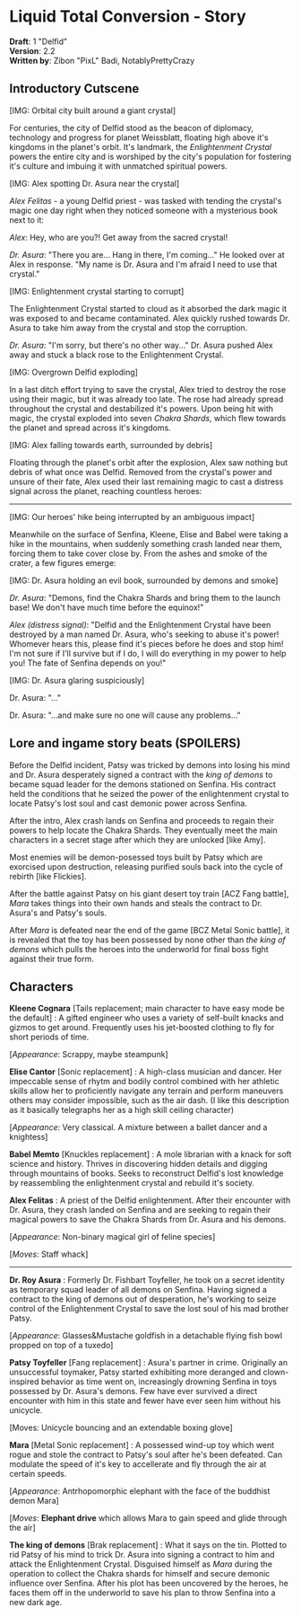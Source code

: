 # Liquid Total Conversion - Story

**Draft**: 1 "Delfid"  
**Version**: 2.2  
**Written by**: Zibon "PixL" Badi, NotablyPrettyCrazy

## Introductory Cutscene

[IMG: Orbital city built around a giant crystal]

For centuries, the city of Delfid stood as the beacon of diplomacy, technology and progress for planet Weissblatt, floating high above it's kingdoms in the planet's orbit. It's landmark, the *Enlightenment Crystal* powers the entire city and is worshiped by the city's population for fostering it's culture and imbuing it with unmatched spiritual powers.

[IMG: Alex spotting Dr. Asura near the crystal]

*Alex Felitas* - a young Delfid priest - was tasked with tending the crystal's magic one day right when they noticed someone with a mysterious book next to it:

*Alex*: Hey, who are you?! Get away from the sacred crystal!

*Dr. Asura*: "There you are... Hang in there, I'm coming..." He looked over at Alex in response. "My name is Dr. Asura and I'm afraid I need to use that crystal."

[IMG: Enlightenment crystal starting to corrupt]

The Enlightenment Crystal started to cloud as it absorbed the dark magic it was exposed to and became contaminated. Alex quickly rushed towards Dr. Asura to take him away from the crystal and stop the corruption.

*Dr. Asura*: "I'm sorry, but there's no other way..." Dr. Asura pushed Alex away and stuck a black rose to the Enlightenment Crystal.

[IMG: Overgrown Delfid exploding]

In a last ditch effort trying to save the crystal, Alex tried to destroy the rose using their magic, but it was already too late. The rose had already spread throughout the crystal and destabilized it's powers. Upon being hit with magic, the crystal exploded into seven *Chakra Shards*, which flew towards the planet and spread across it's kingdoms.

[IMG: Alex falling towards earth, surrounded by debris]

Floating through the planet's orbit after the explosion, Alex saw nothing but debris of what once was Delfid. Removed from the crystal's power and unsure of their fate, Alex used their last remaining magic to cast a distress signal across the planet, reaching countless heroes:

---

[IMG: Our heroes' hike being interrupted by an ambiguous impact]

Meanwhile on the surface of Senfina, Kleene, Elise and Babel were taking a hike in the mountains, when suddenly something crash landed near them, forcing them to take cover close by. From the ashes and smoke of the crater, a few figures emerge:

[IMG: Dr. Asura holding an evil book, surrounded by demons and smoke]

*Dr. Asura*: "Demons, find the Chakra Shards and bring them to the launch base! We don't have much time before the equinox!"

*Alex (distress signal)*: "Delfid and the Enlightenment Crystal have been destroyed by a  man named Dr. Asura, who's seeking to abuse it's power! Whomever hears this, please find it's pieces before he does and stop him! I'm not sure if I'll survive but if I do, I will do everything in my power to help you! The fate of Senfina depends on you!"

[IMG: Dr. Asura glaring suspiciously]

Dr. Asura: "..."

Dr. Asura: "...and make sure no one will cause any problems..."

## Lore and ingame story beats (SPOILERS)

Before the Delfid incident, Patsy was tricked by demons into losing his mind and Dr. Asura desperately signed a contract with the *king of demons* to became squad leader for the demons stationed on Senfina. His contract held the conditions that he seized the power of the enlightenment crystal to locate Patsy's lost soul and cast demonic power across Senfina.

After the intro, Alex crash lands on Senfina and proceeds to regain their powers to help locate the Chakra Shards. They eventually meet the main characters in a secret stage after which they are unlocked [like Amy].

Most enemies will be demon-posessed toys built by Patsy which are exorcised upon destruction, releasing purified souls back into the cycle of rebirth [like Flickies].

After the battle against Patsy on his giant desert toy train [ACZ Fang battle], *Mara* takes things into their own hands and steals the contract to Dr. Asura's and Patsy's souls.

After *Mara* is defeated near the end of the game [BCZ Metal Sonic battle], it is revealed that the toy has been possessed by none other than *the king of demons* which pulls the heroes into the underworld for final boss fight against their true form.

## Characters

**Kleene Cognara** [Tails replacement; main character to have easy mode be the default]
: A gifted engineer who uses a variety of self-built knacks and gizmos to get around. Frequently uses his jet-boosted clothing to fly for short periods of time.

[*Appearance*: Scrappy, maybe steampunk]

**Elise Cantor** [Sonic replacement]
: A high-class musician and dancer. Her impeccable sense of rhytm and bodily control combined with her athletic skills allow her to proficiently navigate any terrain and perform maneuvers others may consider impossible, such as the air dash.
(I like this description as it basically telegraphs her as a high skill ceiling character)

[*Appearance*: Very classical. A mixture between a ballet dancer and a knightess]

**Babel Memto** [Knuckles replacement]
: A mole librarian with a knack for soft science and history. Thrives in discovering hidden details and digging through mountains of books. Seeks to reconstruct Delfid's lost knowledge by reassembling the enlightenment crystal and rebuild it's society.

**Alex Felitas**
: A priest of the Delfid enlightenment. After their encounter with Dr. Asura, they crash landed on Senfina and are seeking to regain their magical powers to save the Chakra Shards from Dr. Asura and his demons.

[*Appearance*: Non-binary magical girl of feline species]

[*Moves*: Staff whack]

---

**Dr. Roy Asura**
: Formerly Dr. Fishbart Toyfeller, he took on a secret identity as temporary squad leader of all demons on Senfina. Having signed a contract to the king of demons out of desperation, he's working to seize control of the Enlightenment Crystal to save the lost soul of his mad brother Patsy.

[*Appearance*: Glasses&Mustache goldfish in a detachable flying fish bowl propped on top of a tuxedo]

**Patsy Toyfeller** [Fang replacement]
: Asura's partner in crime. Originally an unsuccessful toymaker, Patsy started exhibiting more deranged and clown-inspired behavior as time went on, increasingly drowning Senfina in toys possessed by Dr. Asura's demons. Few have ever survived a direct encounter with him in this state and fewer have ever seen him without his unicycle.

[Moves: Unicycle bouncing and an extendable boxing glove]

**Mara** [Metal Sonic replacement]
: A possessed wind-up toy which went rogue and stole the contract to Patsy's soul after he's been defeated. Can modulate the speed of it's key to accellerate and fly through the air at certain speeds.

[*Appearance*: Antrhopomorphic elephant with the face of the buddhist demon Mara]

[*Moves*: **Elephant drive** which allows Mara to gain speed and glide through the air]

**The king of demons** [Brak replacement]
: What it says on the tin. Plotted to rid Patsy of his mind to trick Dr. Asura into signing a contract to him and attack the Enlightenment Crystal. Disguised himself as *Mara* during the operation to collect the Chakra shards for himself and secure demonic influence over Senfina. After his plot has been uncovered by the heroes, he faces them off in the underworld to save his plan to throw Senfina into a new dark age.
